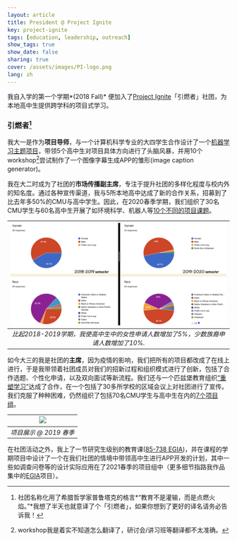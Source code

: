 ```yaml
---
layout: article
title: President @ Project Ignite
key: project-ignite
tags: [education, leadership, outreach]
show_tags: true
show_date: false
sharing: true
cover: /assets/images/PI-logo.png
lang: zh
---
```


我自入学的第一个学期*(2018 Fall)* 便加入了[Project Ignite][PI]「引燃者」社团，为本地高中生提供跨学科的项目式学习。

<!--more-->
### 引燃者[^1]

我大一是作为**项目导师**，与一个计算机科学专业的大四学生合作设计了一个[机器学习主题项目][19S]，带领5个高中生对项目具体方向进行了头脑风暴，并用10个workshop[^2]尝试制作了一个图像字幕生成APP的雏形(image caption generator)。

我在大二时成为了社团的**市场传播副主席**，专注于提升社团的多样化程度与校内外的知名度。通过各种宣传渠道，我与5所本地高中达成了新的合作关系，招募到了比去年多50%的CMU与高中学生。因此，在2020春季学期，我们组织了30名CMU学生与60名高中生开展了如环境科学、机器人等[10个不同的项目课题][20S]。

|![](/assets/images/PI-diversity.png)|
|:--:| 
| *比起2018-2019学期，我使高中生中的女性申请人数增加了5%，少数族裔申请人数增加了10%.* |

如今大三的我是社团的**主席**，因为疫情的影响，我们把所有的项目都改成了在线上进行，于是我带领着社团成员对我们的招新过程和组织模式进行了创新，包括了合作选题、个性化申请，以及双向面试等新流程。我们还与一个匹兹堡教育组织[“重塑学习”][Remake Learning]达成了合作，在一个包括了30多所学校的区域会议上对社团进行了宣传。我们克服了种种困难，仍然组织了包括70名CMU学生与高中生在内的[7个项目组][21S]。

|![](/assets/images/PI-photo.png)|
|:--:| 
| *项目展示 @ 2019 春季* |

在社团活动之外，我上了一节研究生级别的教育课([85-738 EGIA])，并在课程的学期项目中设计了一个在我们社团的情境中带领高中生进行APP开发的计划，其中一些如调查问卷等的设计实际应用在了2021春季的项目组中（更多细节指路我作品集中的[EGIA]项目）。

[^1]: 社团名称化用了希腊哲学家普鲁塔克的格言*“教育不是灌输，而是点燃火焰。”*我想了半天也就意译了个「引燃者」，如果你想到了更好的译名请务必告诉我！
[^2]: workshop我是着实不知道怎么翻译了，研讨会/讲习班等翻译都不太准确。

[PI]: https://projectignitecmu.org/
[19S]: https://projectignitecmu.org/project-archive-2019
[20S]: https://projectignitecmu.org/project-archive
[21S]: https://projectignitecmu.org/preproposed-projects-2021
[Remake Learning]: https://remakelearning.org/organization/project-ignite/
[85-738 EGIA]: https://metals.hcii.cmu.edu/curriculum/
[EGIA]: /zh_portfolio/1-egia-individual.html